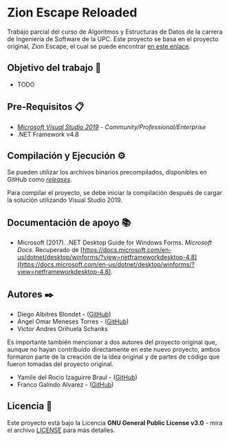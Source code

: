 # Zion Escape Reloaded

Trabajo parcial del curso de Algoritmos y Estructuras de Datos de la carrera de Ingeniería de Software de la UPC. Este proyecto se basa en el proyecto original, Zion Escape, el cual se puede encontrar [en este enlace](https://github.com/dalbitresb12/zion-escape).

## Objetivo del trabajo 🚀

- TODO

## Pre-Requisitos 📋

- [_Microsoft Visual Studio 2019_](https://visualstudio.microsoft.com/) - _Community/Professional/Enterprise_
- .NET Framework v4.8

## Compilación y Ejecución ⚙️

Se pueden utilizar los archivos binarios precompilados, disponibles en GitHub como [_releases_](https://github.com/dalbitresb12/zion-escape-reloaded/releases).

Para compilar el proyecto, se debe iniciar la compilación después de cargar la solución utilizando Visual Studio 2019.

## Documentación de apoyo 📚

- Microsoft (2017). .NET Desktop Guide for Windows Forms. _Microsoft Docs_. Recuperado de [https://docs.microsoft.com/en-us/dotnet/desktop/winforms/?view=netframeworkdesktop-4.8](https://docs.microsoft.com/en-us/dotnet/desktop/winforms/?view=netframeworkdesktop-4.8).

## Autores ✒️

- Diego Albitres Blondet - ([GitHub](https://github.com/dalbitresb12))
- Ángel Omar Meneses Torres - ([GitHub](https://github.com/amenes12))
- Victor Andres Orihuela Schanks

Es importante también mencionar a dos autores del proyecto original que, aunque no hayan contribuido directamente en este nuevo proyecto, ambos formaron parte de la creación de la idea original y de partes de código que fueron tomadas del proyecto original.

- Yamile del Rocio Izaguirre Braul - ([GitHub](https://github.com/IzaYam))
- Franco Galindo Alvarez - ([GitHub](https://github.com/FrowsyFrog))

## Licencia 📄

Este proyecto está bajo la Licencia **GNU General Public License v3.0** - mira el archivo [LICENSE](LICENSE) para más detalles.
